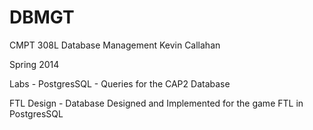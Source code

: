 DBMGT
=====

CMPT 308L Database Management Kevin Callahan

Spring 2014

Labs - PostgresSQL - Queries for the CAP2 Database

FTL Design - Database Designed and Implemented for the game FTL in PostgresSQL
